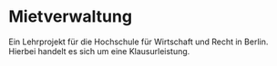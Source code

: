 # Mietverwaltung
Ein Lehrprojekt für die Hochschule für Wirtschaft und Recht in Berlin.
Hierbei handelt es sich um eine Klausurleistung.
